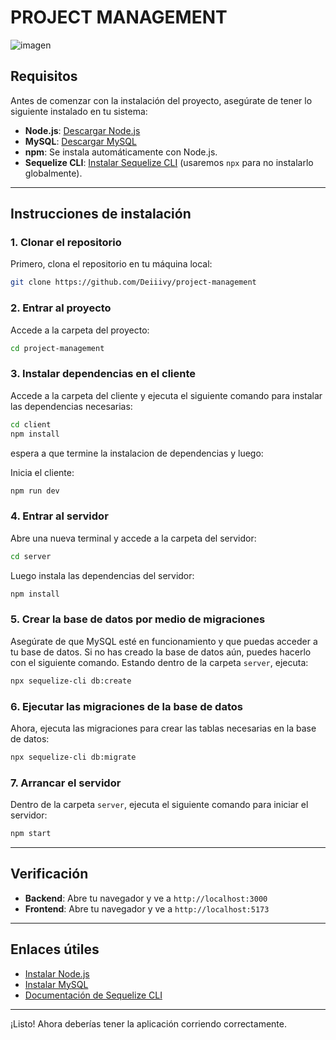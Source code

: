 
# PROJECT MANAGEMENT

![imagen](https://github.com/user-attachments/assets/603fd66a-0e9d-4e18-a006-c4b6feab7844)

## Requisitos

Antes de comenzar con la instalación del proyecto, asegúrate de tener lo siguiente instalado en tu sistema:

- **Node.js**: [Descargar Node.js](https://nodejs.org/)
- **MySQL**: [Descargar MySQL](https://dev.mysql.com/downloads/installer/)
- **npm**: Se instala automáticamente con Node.js.
- **Sequelize CLI**: [Instalar Sequelize CLI](https://www.npmjs.com/package/sequelize-cli) (usaremos `npx` para no instalarlo globalmente).

---

## Instrucciones de instalación

### 1. Clonar el repositorio

Primero, clona el repositorio en tu máquina local:

```bash
git clone https://github.com/Deiiivy/project-management
```

### 2. Entrar al proyecto

Accede a la carpeta del proyecto:

```bash
cd project-management
```

### 3. Instalar dependencias en el cliente

Accede a la carpeta del cliente y ejecuta el siguiente comando para instalar las dependencias necesarias:

```bash
cd client
npm install
```
espera a que termine la instalacion de dependencias y luego:

Inicia el cliente:

```bash
npm run dev
```

### 4. Entrar al servidor

Abre una nueva terminal y accede a la carpeta del servidor:

```bash
cd server
```

Luego instala las dependencias del servidor:

```bash
npm install
```

### 5. Crear la base de datos por medio de migraciones

Asegúrate de que MySQL esté en funcionamiento y que puedas acceder a tu base de datos. Si no has creado la base de datos aún, puedes hacerlo con el siguiente comando. Estando dentro de la carpeta `server`, ejecuta:

```bash
npx sequelize-cli db:create
```

### 6. Ejecutar las migraciones de la base de datos

Ahora, ejecuta las migraciones para crear las tablas necesarias en la base de datos:

```bash
npx sequelize-cli db:migrate
```

### 7. Arrancar el servidor

Dentro de la carpeta `server`, ejecuta el siguiente comando para iniciar el servidor:

```bash
npm start
```

---

## Verificación

- **Backend**: Abre tu navegador y ve a `http://localhost:3000` 
- **Frontend**: Abre tu navegador y ve a `http://localhost:5173` 

---

## Enlaces útiles

- [Instalar Node.js](https://nodejs.org/)
- [Instalar MySQL](https://dev.mysql.com/downloads/installer/)
- [Documentación de Sequelize CLI](https://www.npmjs.com/package/sequelize-cli)

---

¡Listo! Ahora deberías tener la aplicación corriendo correctamente.
